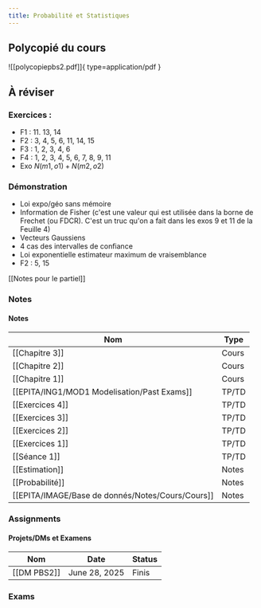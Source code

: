 ```yaml
---
title: Probabilité et Statistiques
---
```


## Polycopié du cours
![[polycopiepbs2.pdf]]{ type=application/pdf }

## À réviser
### Exercices :
- F1 : 11. 13, 14
- F2 : 3, 4, 5, 6, 11, 14, 15
- F3 : 1, 2, 3, 4, 6
- F4 : 1, 2, 3, 4, 5, 6, 7, 8, 9, 11
- Exo $N(m1,o1) + N(m2,o2)$
### Démonstration
- Loi expo/géo sans mémoire
- Information de Fisher (c'est une valeur qui est utilisée dans la borne de Frechet (ou FDCR). C'est un truc qu'on a fait dans les exos 9 et 11 de la Feuille 4)
- Vecteurs Gaussiens
- 4 cas des intervalles de confiance
- Loi exponentielle estimateur maximum de vraisemblance
- F2 : 5, 15
  
[[Notes pour le partiel]]

  
### Notes
#### Notes
|Nom|Type|
|---|---|
|[[Chapitre 3]]|Cours|
|[[Chapitre 2]]|Cours|
|[[Chapitre 1]]|Cours|
|[[EPITA/ING1/MOD1 Modelisation/Past Exams]]|TP/TD|
|[[Exercices 4]]|TP/TD|
|[[Exercices 3]]|TP/TD|
|[[Exercices 2]]|TP/TD|
|[[Exercices 1]]|TP/TD|
|[[Séance 1]]|TP/TD|
|[[Estimation]]|Notes|
|[[Probabilité]]|Notes|
|[[EPITA/IMAGE/Base de donnés/Notes/Cours/Cours]]|Notes|
  
  
### Assignments
#### Projets/DMs et Examens
|Nom|Date|Status|
|---|---|---|
|[[DM PBS2]]|June 28, 2025|Finis|
  
  
  
  
### Exams
